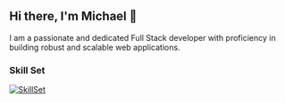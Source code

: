 ## Hi there, I'm Michael 👋

I am a passionate and dedicated Full Stack developer with proficiency in building robust and scalable web applications.

### Skill Set
[![SkillSet](https://res.cloudinary.com/dojhj2erh/image/upload/v1692250991/skillset_vcnil0.png "SkillSet")](https://res.cloudinary.com/dojhj2erh/image/upload/v1692250991/skillset_vcnil0.png "SkillSet")
